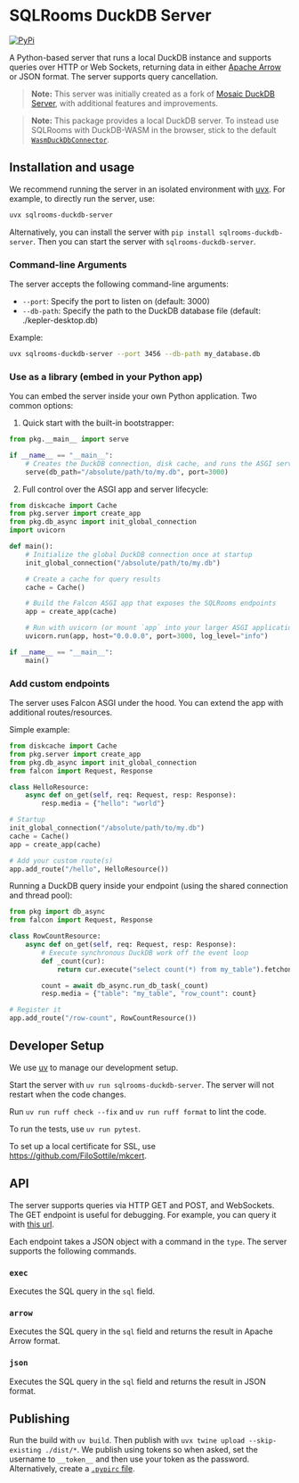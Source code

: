 # SQLRooms DuckDB Server

[![PyPi](https://img.shields.io/pypi/v/sqlrooms-duckdb-server.svg)](https://pypi.org/project/sqlrooms-duckdb-server/)

A Python-based server that runs a local DuckDB instance and supports queries over HTTP or Web Sockets, returning data in either [Apache Arrow](https://arrow.apache.org/) or JSON format. The server supports query cancellation.

> **Note:** This server was initially created as a fork of [Mosaic DuckDB Server](https://github.com/uwdata/mosaic/tree/main/packages/server/duckdb-server), with additional features and improvements.

> **Note:** This package provides a local DuckDB server. To instead use SQLRooms with DuckDB-WASM in the browser, stick to the default [`WasmDuckDbConnector`](https://sqlrooms.org/api/duckdb/interfaces/WasmDuckDbConnector.html).

## Installation and usage

We recommend running the server in an isolated environment with [uvx](https://docs.astral.sh/uv/). For example, to directly run the server, use:

```bash
uvx sqlrooms-duckdb-server
```

Alternatively, you can install the server with `pip install sqlrooms-duckdb-server`. Then you can start the server with `sqlrooms-duckdb-server`.

### Command-line Arguments

The server accepts the following command-line arguments:

- `--port`: Specify the port to listen on (default: 3000)
- `--db-path`: Specify the path to the DuckDB database file (default: ./kepler-desktop.db)

Example:

```bash
uvx sqlrooms-duckdb-server --port 3456 --db-path my_database.db
```

### Use as a library (embed in your Python app)

You can embed the server inside your own Python application. Two common options:

1) Quick start with the built-in bootstrapper:

```python
from pkg.__main__ import serve

if __name__ == "__main__":
    # Creates the DuckDB connection, disk cache, and runs the ASGI server
    serve(db_path="/absolute/path/to/my.db", port=3000)
```

2) Full control over the ASGI app and server lifecycle:

```python
from diskcache import Cache
from pkg.server import create_app
from pkg.db_async import init_global_connection
import uvicorn

def main():
    # Initialize the global DuckDB connection once at startup
    init_global_connection("/absolute/path/to/my.db")

    # Create a cache for query results
    cache = Cache()

    # Build the Falcon ASGI app that exposes the SQLRooms endpoints
    app = create_app(cache)

    # Run with uvicorn (or mount `app` into your larger ASGI application)
    uvicorn.run(app, host="0.0.0.0", port=3000, log_level="info")

if __name__ == "__main__":
    main()
```

### Add custom endpoints

The server uses Falcon ASGI under the hood. You can extend the app with additional routes/resources.

Simple example:

```python
from diskcache import Cache
from pkg.server import create_app
from pkg.db_async import init_global_connection
from falcon import Request, Response

class HelloResource:
    async def on_get(self, req: Request, resp: Response):
        resp.media = {"hello": "world"}

# Startup
init_global_connection("/absolute/path/to/my.db")
cache = Cache()
app = create_app(cache)

# Add your custom route(s)
app.add_route("/hello", HelloResource())
```

Running a DuckDB query inside your endpoint (using the shared connection and thread pool):

```python
from pkg import db_async
from falcon import Request, Response

class RowCountResource:
    async def on_get(self, req: Request, resp: Response):
        # Execute synchronous DuckDB work off the event loop
        def _count(cur):
            return cur.execute("select count(*) from my_table").fetchone()[0]

        count = await db_async.run_db_task(_count)
        resp.media = {"table": "my_table", "row_count": count}

# Register it
app.add_route("/row-count", RowCountResource())
```

## Developer Setup

We use [uv](https://docs.astral.sh/uv/) to manage our development setup.

Start the server with `uv run sqlrooms-duckdb-server`. The server will not restart when the code changes.

Run `uv run ruff check --fix` and `uv run ruff format` to lint the code.

To run the tests, use `uv run pytest`.

To set up a local certificate for SSL, use https://github.com/FiloSottile/mkcert.

## API

The server supports queries via HTTP GET and POST, and WebSockets. The GET endpoint is useful for debugging. For example, you can query it with [this url](<http://localhost:3000/?query={"sql":"select 1","type":"json"}>).

Each endpoint takes a JSON object with a command in the `type`. The server supports the following commands.

### `exec`

Executes the SQL query in the `sql` field.

### `arrow`

Executes the SQL query in the `sql` field and returns the result in Apache Arrow format.

### `json`

Executes the SQL query in the `sql` field and returns the result in JSON format.

## Publishing

Run the build with `uv build`. Then publish with `uvx twine upload --skip-existing ./dist/*`. We publish using tokens so when asked, set the username to `__token__` and then use your token as the password. Alternatively, create a [`.pypirc` file](https://packaging.python.org/en/latest/guides/distributing-packages-using-setuptools/#create-an-account).

